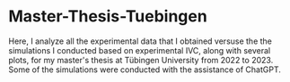 # Master-Thesis-Tuebingen
Here, I analyze all the experimental data that I obtained versuse the the simulations I conducted based on experimental IVC, along with several plots, for my master's thesis at Tübingen University from 2022 to 2023. Some of the simulations were conducted with the assistance of ChatGPT.
